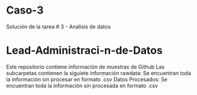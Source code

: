 # Caso-3
Solución de la tarea # 3 - Analisis de datos
# Lead-Administraci-n-de-Datos
Este repositorio contiene información de muestras de Github
Las subcarpetas contienen la siguiete información 
rawdata: Se encuentran toda la información sin procesar en formato .csv
Datos Procesados: Se encuentran toda la información sin procesada en formato .csv

